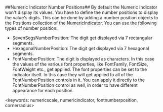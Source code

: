 ##Numeric Indicator Number Positions##
By default the Numeric Indicator won't display its values. You have to define the number positions to display the value's digits. This can be done by adding a number position objects to the Positions collection of the NumericIndicator. You can use the following types of number position:

  * SevenSegsNumberPosition: The digit get displayed via 7 rectangular segments.
  * HexagonalNumberPosition: The digit get displayed via 7 hexagonal segments.
  * FontNumberPosition: The digit is displayed as characters. In this case the values of the various font properties, like FontFamily, FontSize, FontWeight etc., get applied. The font properties can be set to the indicator itself. In this case they will get applied to all of the FontNumberPosition controls in it. You can apply it directly to the FontNumberPosition control as well, in order to have different appearance for each position.

<keywords: numericscale, numericindicator, fontnumberposition, cornerradius>
